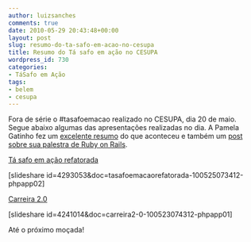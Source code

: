 ```yaml
---
author: luizsanches
comments: true
date: 2010-05-29 20:43:48+00:00
layout: post
slug: resumo-do-ta-safo-em-acao-no-cesupa
title: Resumo do Tá safo em ação no CESUPA
wordpress_id: 730
categories:
- TáSafo em Ação
tags:
- belem
- cesupa
---
```


Fora de série o #tasafoemacao realizado no CESUPA, dia 20 de maio. Segue abaixo algumas das apresentações realizadas no dia. A Pamela Gatinho fez um [excelente resumo](http://pamelagatinho.blogspot.com/2010/05/ta-safo-em-acao.html) do que aconteceu e também um [post sobre sua palestra de Ruby on Rails](http://pamelagatinho.blogspot.com/2010/05/criando-uma-aplicacao-com-ruby-on-rails_27.html).

[Tá safo em ação refatorada](http://www.slideshare.net/luizsanches/tasafoemacao-refatorada)

[slideshare id=4293053&doc=tasafoemacaorefatorada-100525073412-phpapp02]

[Carreira 2.0](http://www.slideshare.net/Pigor/carreira2-0)

[slideshare id=4241014&doc=carreira2-0-100523074312-phpapp01]

Até o próximo moçada!
